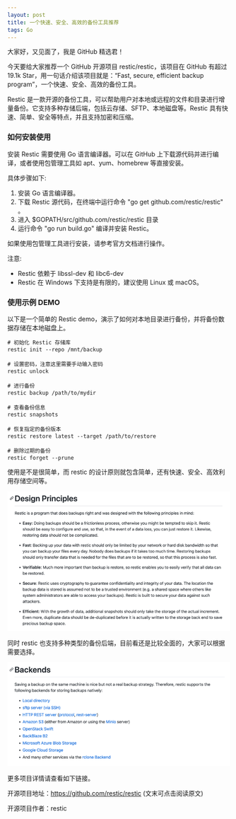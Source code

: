 ```yaml
---
layout: post
title: 一个快速、安全、高效的备份工具推荐
tags: Go
---
```


大家好，又见面了，我是 GitHub 精选君！

今天要给大家推荐一个 GitHub 开源项目 restic/restic，该项目在 GitHub 有超过 19.1k Star，用一句话介绍该项目就是：“Fast, secure, efficient backup program”，一个快速、安全、高效的备份工具。

Restic 是一款开源的备份工具，可以帮助用户对本地或远程的文件和目录进行增量备份。它支持多种存储后端，包括云存储、SFTP、本地磁盘等。Restic 具有快速、简单、安全等特点，并且支持加密和压缩。

### 如何安装使用

安装 Restic 需要使用 Go 语言编译器。可以在 GitHub 上下载源代码并进行编译，或者使用包管理工具如 apt、yum、homebrew 等直接安装。

具体步骤如下:
1. 安装 Go 语言编译器。
2. 下载 Restic 源代码，在终端中运行命令 "go get github.com/restic/restic" 。
3. 进入 $GOPATH/src/github.com/restic/restic 目录
4. 运行命令 "go run build.go" 编译并安装 Restic。

如果使用包管理工具进行安装，请参考官方文档进行操作。

注意:
- Restic 依赖于 libssl-dev 和 libc6-dev
- Restic 在 Windows 下支持是有限的，建议使用 Linux 或 macOS。


### 使用示例 DEMO

以下是一个简单的 Restic demo，演示了如何对本地目录进行备份，并将备份数据存储在本地磁盘上。

```
# 初始化 Restic 存储库
restic init --repo /mnt/backup

# 设置密码，注意这里需要手动输入密码
restic unlock

# 进行备份
restic backup /path/to/mydir

# 查看备份信息
restic snapshots

# 恢复指定的备份版本
restic restore latest --target /path/to/restore

# 删除过期的备份
restic forget --prune
```

使用是不是很简单，而 restic 的设计原则就包含简单，还有快速、安全、高效利用存储空间等。

![](https://raw.githubusercontent.com/ZhuPeng/pic/master/images/compress_image-20230206222050561.png)

同时 restic 也支持多种类型的备份后端，目前看还是比较全面的，大家可以根据需要选择。

![image-20230206223551198](https://raw.githubusercontent.com/ZhuPeng/pic/master/images/compress_image-20230206223551198.png)

更多项目详情请查看如下链接。

开源项目地址：https://github.com/restic/restic  (文末可点击阅读原文)

开源项目作者：restic

